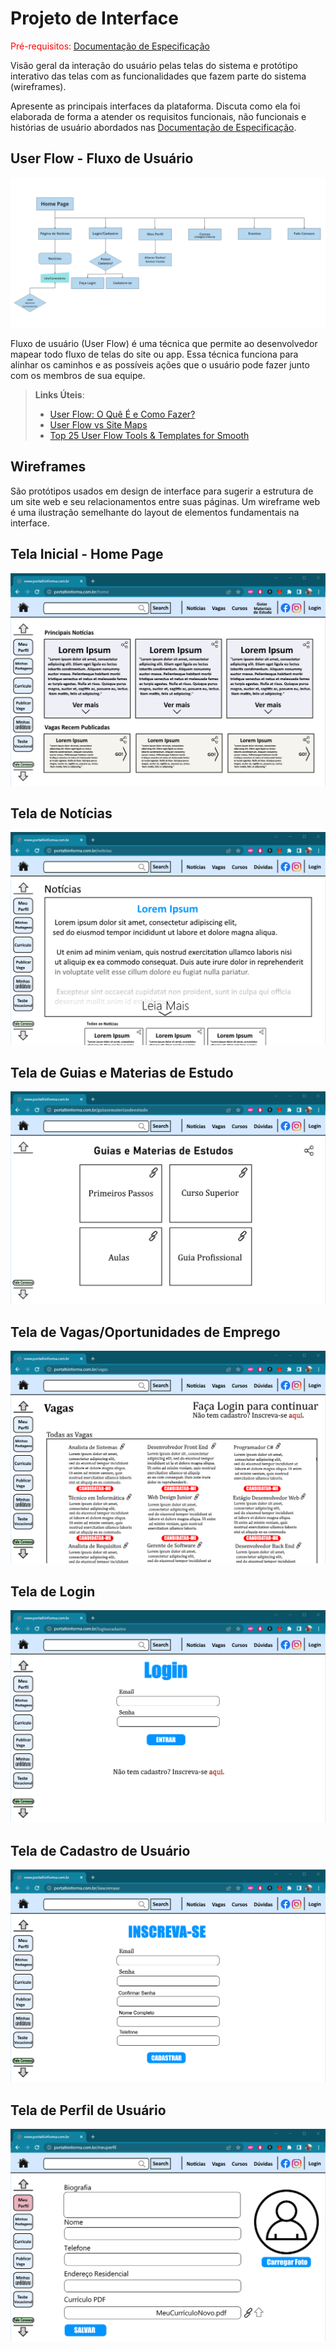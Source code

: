 
# Projeto de Interface

<span style="color:red">Pré-requisitos: <a href="2-Especificação do Projeto.md"> Documentação de Especificação</a></span>

Visão geral da interação do usuário pelas telas do sistema e protótipo interativo das telas com as funcionalidades que fazem parte do sistema (wireframes).

 Apresente as principais interfaces da plataforma. Discuta como ela foi elaborada de forma a atender os requisitos funcionais, não funcionais e histórias de usuário abordados nas <a href="2-Especificação do Projeto.md"> Documentação de Especificação</a>.

## User Flow - Fluxo de Usuário
![UserFlow](img/userflow.jpg)

Fluxo de usuário (User Flow) é uma técnica que permite ao desenvolvedor mapear todo fluxo de telas do site ou app. Essa técnica funciona para alinhar os caminhos e as possíveis ações que o usuário pode fazer junto com os membros de sua equipe.

> **Links Úteis**:
> - [User Flow: O Quê É e Como Fazer?](https://medium.com/7bits/fluxo-de-usu%C3%A1rio-user-flow-o-que-%C3%A9-como-fazer-79d965872534)
> - [User Flow vs Site Maps](http://designr.com.br/sitemap-e-user-flow-quais-as-diferencas-e-quando-usar-cada-um/)
> - [Top 25 User Flow Tools & Templates for Smooth](https://www.mockplus.com/blog/post/user-flow-tools)


## Wireframes
São protótipos usados em design de interface para sugerir a estrutura de um site web e seu relacionamentos entre suas páginas. Um wireframe web é uma ilustração semelhante do layout de elementos fundamentais na interface.

## Tela Inicial - Home Page
![Exemplo de Wireframe](img/1HomepagePortal.png)

## Tela de Notícias
![Exemplo de Wireframe](img/2NoticiasTela.png)

## Tela de Guias e Materias de Estudo
![Exemplo de Wireframe](3GuiasMateriasEstudotela.png)

## Tela de Vagas/Oportunidades de Emprego
![Exemplo de Wireframe](img/4VagasTela.png)

## Tela de Login
![Exemplo de Wireframe](img/5LoginTela.png)

## Tela de Cadastro de Usuário
![Exemplo de Wireframe](img/6CadastroTela.png)

## Tela de Perfil de Usuário
![Exemplo de Wireframe](img/7PerfilTela.png)


